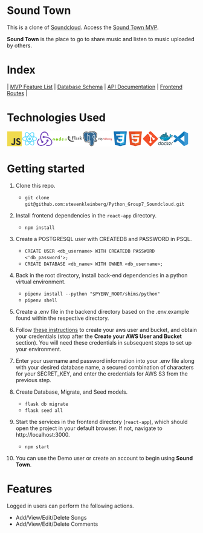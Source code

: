 # Sound Town

This is a clone of [Soundcloud](https://soundcloud.com/). Access the [Sound Town MVP](https://sound-town.herokuapp.com/).

**Sound Town** is the place to go to share music and listen to music uploaded by others.

# Index
|
[MVP Feature List](https://github.com/stevenkleinberg/Python_Group7_Soundcloud/wiki/MVP-Feature-List) |
[Database Schema](https://github.com/stevenkleinberg/Python_Group7_Soundcloud/wiki/Database-Schema) |
[API Documentation](https://github.com/stevenkleinberg/Python_Group7_Soundcloud/wiki/API-Documentation) |
[Frontend Routes](https://github.com/stevenkleinberg/Python_Group7_Soundcloud/wiki/Frontend-Routes) |


# Technologies Used
<img src="https://github.com/devicons/devicon/blob/v2.15.1/icons/javascript/javascript-original.svg" height=40 /><img src="https://github.com/devicons/devicon/blob/v2.15.1/icons/react/react-original.svg" height=40 /><img src="https://github.com/devicons/devicon/blob/v2.15.1/icons/redux/redux-original.svg" height=40 /><img src="https://github.com/devicons/devicon/blob/v2.15.1/icons/nodejs/nodejs-plain-wordmark.svg" height=40 /><img src="https://github.com/devicons/devicon/blob/v2.15.1/icons/flask/flask-original-wordmark.svg" height=40 /><img src="https://github.com/devicons/devicon/blob/v2.15.1/icons/postgresql/postgresql-original.svg" height=40 /><img src="https://github.com/devicons/devicon/blob/v2.15.1/icons/sqlalchemy/sqlalchemy-original-wordmark.svg" height=40 /><img src="https://github.com/devicons/devicon/blob/v2.15.1/icons/css3/css3-original.svg" height=40 /><img src="https://github.com/devicons/devicon/blob/v2.15.1/icons/html5/html5-original.svg" height=40 /><img src="https://github.com/devicons/devicon/blob/v2.15.1/icons/git/git-original.svg" height=40 /><img src="https://github.com/devicons/devicon/blob/v2.15.1/icons/docker/docker-original-wordmark.svg" height=40 /><img src="https://github.com/devicons/devicon/blob/v2.15.1/icons/vscode/vscode-original.svg" height=40 />


# Getting started

1. Clone this repo.

    * ```git clone git@github.com:stevenkleinberg/Python_Group7_Soundcloud.git```

2. Install frontend dependencies in the `react-app` directory.

    * ```npm install```

3. Create a POSTGRESQL user with CREATEDB and PASSWORD in PSQL.

    * ```CREATE USER <db_username> WITH CREATEDB PASSWORD <'db_password'>;```
    * ```CREATE DATABASE <db_name> WITH OWNER <db_username>;```

4. Back in the root directory, install back-end dependencies in a python virtual environment.

    * ```pipenv install --python "$PYENV_ROOT/shims/python"```
    * ```pipenv shell```

4. Create a .env file in the backend directory based on the .env.example found within the respective directory.

5. Follow [these instructions](https://github.com/jamesurobertson/aws-s3-pern-demo#create-your-aws-user-and-bucket) to create your aws user and bucket, and obtain your credentials (stop after the __Create your AWS User and Bucket__ section). You will need these credentials in subsequent steps to set up your environment.

6. Enter your username and password information into your .env file along with your desired database name, a secured combination of characters for your SECRET_KEY, and enter the credentials for AWS S3 from the previous step.

7. Create Database, Migrate, and Seed models.

    * ```flask db migrate```
    * ```flask seed all```

9. Start the services in the frontend directory (`react-app`), which should open the project in your default browser. If not, navigate to http://localhost:3000.

    * ```npm start```

10. You can use the Demo user or create an account to begin using **Sound Town**.

# Features

Logged in users can perform the following actions.

 - Add/View/Edit/Delete Songs
 - Add/View/Edit/Delete Comments
